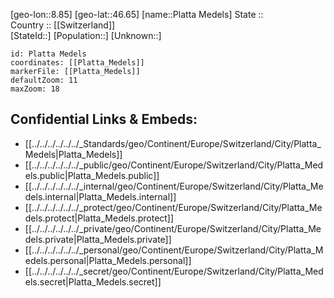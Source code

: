 ﻿---
location: [46.65,8.85] 
mapzoom: [7,12] 
mapmarker: city 
type: City
tags:
- geo/City


SpocWebEntityId: 33402
isDeleted: false
confidential: public

---
[geo-lon::8.85] 
[geo-lat::46.65] 
[name::Platta Medels] 
State ::  
Country :: [[Switzerland]]  
[StateId::] 
[Population::] 
[Unknown::] 


```leaflet
id: Platta Medels
coordinates: [[Platta_Medels]] 
markerFile: [[Platta_Medels]] 
defaultZoom: 11 
maxZoom: 18
```


## Confidential Links & Embeds: 
- [[../../../../../../_Standards/geo/Continent/Europe/Switzerland/City/Platta_Medels|Platta_Medels]] 
- [[../../../../../../_public/geo/Continent/Europe/Switzerland/City/Platta_Medels.public|Platta_Medels.public]] 
- [[../../../../../../_internal/geo/Continent/Europe/Switzerland/City/Platta_Medels.internal|Platta_Medels.internal]] 
- [[../../../../../../_protect/geo/Continent/Europe/Switzerland/City/Platta_Medels.protect|Platta_Medels.protect]] 
- [[../../../../../../_private/geo/Continent/Europe/Switzerland/City/Platta_Medels.private|Platta_Medels.private]] 
- [[../../../../../../_personal/geo/Continent/Europe/Switzerland/City/Platta_Medels.personal|Platta_Medels.personal]] 
- [[../../../../../../_secret/geo/Continent/Europe/Switzerland/City/Platta_Medels.secret|Platta_Medels.secret]] 
